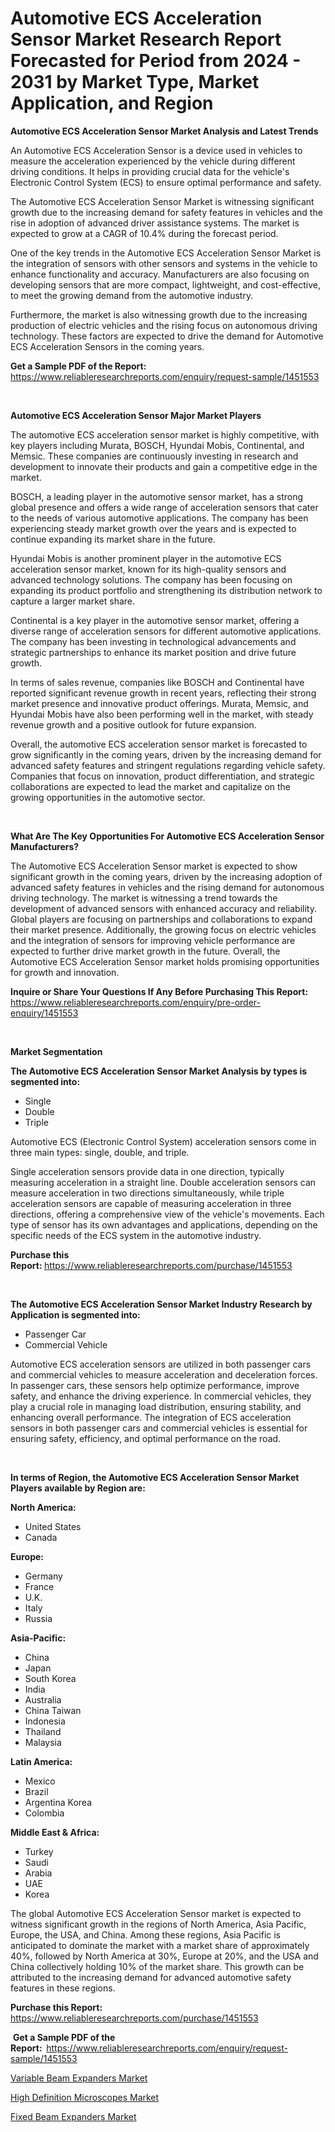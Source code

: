 <p><h1>Automotive ECS Acceleration Sensor Market Research Report Forecasted for Period from 2024 -  2031 by Market Type, Market Application, and Region</h1></p><p><strong>Automotive ECS Acceleration Sensor Market Analysis and Latest Trends</strong></p>
<p><p>An Automotive ECS Acceleration Sensor is a device used in vehicles to measure the acceleration experienced by the vehicle during different driving conditions. It helps in providing crucial data for the vehicle's Electronic Control System (ECS) to ensure optimal performance and safety.</p><p>The Automotive ECS Acceleration Sensor Market is witnessing significant growth due to the increasing demand for safety features in vehicles and the rise in adoption of advanced driver assistance systems. The market is expected to grow at a CAGR of 10.4% during the forecast period.</p><p>One of the key trends in the Automotive ECS Acceleration Sensor Market is the integration of sensors with other sensors and systems in the vehicle to enhance functionality and accuracy. Manufacturers are also focusing on developing sensors that are more compact, lightweight, and cost-effective, to meet the growing demand from the automotive industry.</p><p>Furthermore, the market is also witnessing growth due to the increasing production of electric vehicles and the rising focus on autonomous driving technology. These factors are expected to drive the demand for Automotive ECS Acceleration Sensors in the coming years.</p></p>
<p><strong>Get a Sample PDF of the Report:&nbsp;</strong> <a href="https://www.reliableresearchreports.com/enquiry/request-sample/1451553">https://www.reliableresearchreports.com/enquiry/request-sample/1451553</a></p>
<p>&nbsp;</p>
<p><strong>Automotive ECS Acceleration Sensor Major Market Players</strong></p>
<p><p>The automotive ECS acceleration sensor market is highly competitive, with key players including Murata, BOSCH, Hyundai Mobis, Continental, and Memsic. These companies are continuously investing in research and development to innovate their products and gain a competitive edge in the market.</p><p>BOSCH, a leading player in the automotive sensor market, has a strong global presence and offers a wide range of acceleration sensors that cater to the needs of various automotive applications. The company has been experiencing steady market growth over the years and is expected to continue expanding its market share in the future.</p><p>Hyundai Mobis is another prominent player in the automotive ECS acceleration sensor market, known for its high-quality sensors and advanced technology solutions. The company has been focusing on expanding its product portfolio and strengthening its distribution network to capture a larger market share.</p><p>Continental is a key player in the automotive sensor market, offering a diverse range of acceleration sensors for different automotive applications. The company has been investing in technological advancements and strategic partnerships to enhance its market position and drive future growth.</p><p>In terms of sales revenue, companies like BOSCH and Continental have reported significant revenue growth in recent years, reflecting their strong market presence and innovative product offerings. Murata, Memsic, and Hyundai Mobis have also been performing well in the market, with steady revenue growth and a positive outlook for future expansion.</p><p>Overall, the automotive ECS acceleration sensor market is forecasted to grow significantly in the coming years, driven by the increasing demand for advanced safety features and stringent regulations regarding vehicle safety. Companies that focus on innovation, product differentiation, and strategic collaborations are expected to lead the market and capitalize on the growing opportunities in the automotive sector.</p></p>
<p>&nbsp;</p>
<p><strong>What Are The Key Opportunities For Automotive ECS Acceleration Sensor Manufacturers?</strong></p>
<p><p>The Automotive ECS Acceleration Sensor market is expected to show significant growth in the coming years, driven by the increasing adoption of advanced safety features in vehicles and the rising demand for autonomous driving technology. The market is witnessing a trend towards the development of advanced sensors with enhanced accuracy and reliability. Global players are focusing on partnerships and collaborations to expand their market presence. Additionally, the growing focus on electric vehicles and the integration of sensors for improving vehicle performance are expected to further drive market growth in the future. Overall, the Automotive ECS Acceleration Sensor market holds promising opportunities for growth and innovation.</p></p>
<p><strong>Inquire or Share Your Questions If Any Before Purchasing This Report:</strong> <a href="https://www.reliableresearchreports.com/enquiry/pre-order-enquiry/1451553">https://www.reliableresearchreports.com/enquiry/pre-order-enquiry/1451553</a></p>
<p>&nbsp;</p>
<p><strong>Market Segmentation</strong></p>
<p><strong>The Automotive ECS Acceleration Sensor Market Analysis by types is segmented into:</strong></p>
<p><ul><li>Single</li><li>Double</li><li>Triple</li></ul></p>
<p><p>Automotive ECS (Electronic Control System) acceleration sensors come in three main types: single, double, and triple. </p><p>Single acceleration sensors provide data in one direction, typically measuring acceleration in a straight line. Double acceleration sensors can measure acceleration in two directions simultaneously, while triple acceleration sensors are capable of measuring acceleration in three directions, offering a comprehensive view of the vehicle's movements. Each type of sensor has its own advantages and applications, depending on the specific needs of the ECS system in the automotive industry.</p></p>
<p><strong>Purchase this Report:&nbsp;</strong><a href="https://www.reliableresearchreports.com/purchase/1451553">https://www.reliableresearchreports.com/purchase/1451553</a></p>
<p>&nbsp;</p>
<p><strong>The Automotive ECS Acceleration Sensor Market Industry Research by Application is segmented into:</strong></p>
<p><ul><li>Passenger Car</li><li>Commercial Vehicle</li></ul></p>
<p><p>Automotive ECS acceleration sensors are utilized in both passenger cars and commercial vehicles to measure acceleration and deceleration forces. In passenger cars, these sensors help optimize performance, improve safety, and enhance the driving experience. In commercial vehicles, they play a crucial role in managing load distribution, ensuring stability, and enhancing overall performance. The integration of ECS acceleration sensors in both passenger cars and commercial vehicles is essential for ensuring safety, efficiency, and optimal performance on the road.</p></p>
<p>&nbsp;</p>
<p><strong>In terms of Region, the Automotive ECS Acceleration Sensor Market Players available by Region are:</strong></p>
<p>
    <p> <strong> North America: </strong>
        <ul>
            <li>United States</li>
            <li>Canada</li>
        </ul>
        </p> 
    <p> <strong> Europe: </strong>
        <ul>
            <li>Germany</li>
            <li>France</li>
            <li>U.K.</li>
            <li>Italy</li>
            <li>Russia</li>
        </ul>
        </p> 
    <p> <strong> Asia-Pacific: </strong>
        <ul>
            <li>China</li>
            <li>Japan</li>
            <li>South Korea</li>
            <li>India</li>
            <li>Australia</li>
            <li>China Taiwan</li>
            <li>Indonesia</li>
            <li>Thailand</li>
            <li>Malaysia</li>
        </ul>
        </p> 
    <p> <strong> Latin America: </strong>
        <ul>
            <li>Mexico</li>
            <li>Brazil</li>
            <li>Argentina Korea</li>
            <li>Colombia</li>
        </ul>
        </p> 
    <p> <strong> Middle East & Africa: </strong>
        <ul>
            <li>Turkey</li>
            <li>Saudi</li>
            <li>Arabia</li>
            <li>UAE</li>
            <li>Korea</li>
        </ul>
    </p>
    </p>
<p><p>The global Automotive ECS Acceleration Sensor market is expected to witness significant growth in the regions of North America, Asia Pacific, Europe, the USA, and China. Among these regions, Asia Pacific is anticipated to dominate the market with a market share of approximately 40%, followed by North America at 30%, Europe at 20%, and the USA and China collectively holding 10% of the market share. This growth can be attributed to the increasing demand for advanced automotive safety features in these regions.</p></p>
<p><strong>Purchase this Report: </strong><a href="https://www.reliableresearchreports.com/purchase/1451553">https://www.reliableresearchreports.com/purchase/1451553</a></p>
<p>&nbsp;<strong>Get a Sample PDF of the Report:&nbsp;&nbsp;</strong><a href="https://www.reliableresearchreports.com/enquiry/request-sample/1451553">https://www.reliableresearchreports.com/enquiry/request-sample/1451553</a></p>
<p><strong></strong></p>
<p><p><a href="https://view.publitas.com/reportprime-1/variable-beam-expanders-market-size-2023-2030-global-industrial-analysis-key-geographical-regions-market-share-top-key-players-product-types-and-forecast-research-report/">Variable Beam Expanders Market</a></p><p><a href="https://view.publitas.com/reportprime-1/high-definition-microscopes-market-size-market-trends-and-growth-outlook-forecasted-for-period-from-2023-to-2030/">High Definition Microscopes Market</a></p><p><a href="https://view.publitas.com/reportprime-1/fixed-beam-expanders-market-share-market-new-trends-analysis-report-by-type-by-application-by-end-use-by-region-and-segment-forecasts-2023-2030/">Fixed Beam Expanders Market</a></p></p>